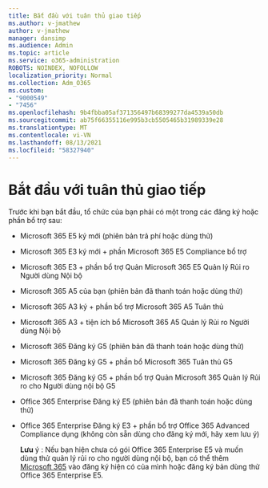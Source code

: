```yaml
---
title: Bắt đầu với tuân thủ giao tiếp
ms.author: v-jmathew
author: v-jmathew
manager: dansimp
ms.audience: Admin
ms.topic: article
ms.service: o365-administration
ROBOTS: NOINDEX, NOFOLLOW
localization_priority: Normal
ms.collection: Adm_O365
ms.custom:
- "9000549"
- "7456"
ms.openlocfilehash: 9b4fbba05af371356497b68399277da4539a50db
ms.sourcegitcommit: ab75f66355116e995b3cb5505465b31989339e28
ms.translationtype: MT
ms.contentlocale: vi-VN
ms.lasthandoff: 08/13/2021
ms.locfileid: "58327940"
---
```

# <a name="get-started-with-communication-compliance"></a>Bắt đầu với tuân thủ giao tiếp

Trước khi bạn bắt đầu, tổ chức của bạn phải có một trong các đăng ký hoặc phần bổ trợ sau:

* Microsoft 365 E5 ký mới (phiên bản trả phí hoặc dùng thử)
* Microsoft 365 E3 ký mới + phần Microsoft 365 E5 Compliance bổ trợ
* Microsoft 365 E3 + phần bổ trợ Quản Microsoft 365 E5 Quản lý Rủi ro Người dùng Nội bộ
* Microsoft 365 A5 của bạn (phiên bản đã thanh toán hoặc dùng thử)
* Microsoft 365 A3 ký + phần bổ trợ Microsoft 365 A5 Tuân thủ
* Microsoft 365 A3 + tiện ích bổ Microsoft 365 A5 Quản lý Rủi ro Người dùng Nội bộ
* Microsoft 365 Đăng ký G5 (phiên bản đã thanh toán hoặc dùng thử)
* Microsoft 365 Đăng ký G5 + phần bổ Microsoft 365 Tuân thủ G5
* Microsoft 365 Đăng ký G5 + phần bổ trợ Quản Microsoft 365 Quản lý Rủi ro cho Người dùng nội bộ G5
* Office 365 Enterprise Đăng ký E5 (phiên bản đã thanh toán hoặc dùng thử)
* Office 365 Enterprise Đăng ký E3 + phần bổ trợ Office 365 Advanced Compliance dụng (không còn sẵn dùng cho đăng ký mới, hãy xem lưu ý)

    **Lưu** ý : Nếu bạn hiện chưa có gói Office 365 Enterprise E5 và muốn dùng thử quản lý rủi ro cho người dùng nội bộ, bạn có thể thêm [Microsoft 365](https://go.microsoft.com/fwlink/?linkid=2130508) vào đăng ký hiện có của mình hoặc đăng ký bản dùng thử Office 365 Enterprise E5.
